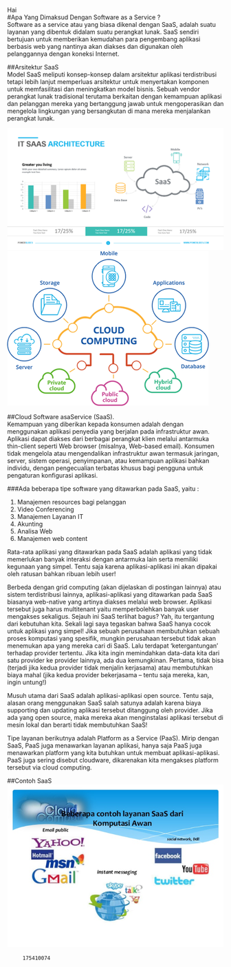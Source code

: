 Hai     
#Apa Yang Dimaksud Dengan Software as a Service ?    
Software as a service atau yang biasa dikenal dengan SaaS, adalah suatu layanan yang dibentuk didalam suatu perangkat lunak. SaaS sendiri bertujuan untuk memberikan kemudahan para pengembang aplikasi berbasis web yang nantinya akan diakses dan digunakan oleh pelanggannya dengan koneksi Internet.

##Arsitektur SaaS  
Model SaaS meliputi konsep-konsep dalam arsitektur aplikasi terdistribusi tetapi lebih lanjut memperluas arsitektur untuk menyertakan komponen untuk memfasilitasi dan meningkatkan model
bisnis. Sebuah vendor perangkat lunak tradisional terutama berkaitan dengan kemampuan aplikasi dan pelanggan mereka yang bertanggung jawab untuk mengoperasikan dan mengelola lingkungan yang bersangkutan di mana mereka menjalankan perangkat lunak.   

![1](image/1.png)  
![2](image/2.png)    

##Cloud Software asaService (SaaS).  
Kemampuan yang diberikan kepada konsumen adalah dengan menggunakan aplikasi penyedia yang berjalan pada infrastruktur awan. Aplikasi dapat diakses dari berbagai perangkat klien
melalui antarmuka thin-client seperti Web browser (misalnya, Web-based email). Konsumen tidak mengelola atau mengendalikan infrastruktur awan termasuk jaringan, server, sistem operasi, penyimpanan, atau kemampuan aplikasi bahkan individu, dengan
pengecualian terbatas khusus bagi pengguna untuk pengaturan konfigurasi aplikasi.  

###Ada beberapa tipe software yang ditawarkan pada SaaS, yaitu :  
1. Manajemen resources bagi pelanggan
2. Video Conferencing
3. Manajemen Layanan IT
4. Akunting
5. Analisa Web
6. Manajemen web content  

Rata-rata aplikasi yang ditawarkan pada SaaS adalah aplikasi yang tidak memerlukan banyak interaksi dengan antarmuka lain serta memiliki kegunaan yang simpel. Tentu saja karena aplikasi-aplikasi ini akan dipakai oleh ratusan bahkan ribuan lebih user!  

Berbeda dengan grid computing (akan dijelaskan di postingan lainnya) atau sistem terdistribusi lainnya, aplikasi-aplikasi yang ditawarkan pada SaaS biasanya web-native yang artinya diakses melalui web browser. Aplikasi tersebut juga harus multitenant yaitu memperbolehkan banyak user mengakses sekaligus.
Sejauh ini SaaS terlihat bagus? Yah, itu tergantung dari kebutuhan kita. Sekali lagi saya tegaskan bahwa SaaS hanya cocok untuk aplikasi yang simpel! Jika sebuah perusahaan membutuhkan sebuah proses komputasi yang spesifik, mungkin perusahaan tersebut tidak akan menemukan apa yang mereka cari di SaaS. Lalu terdapat ‘ketergantungan’ terhadap provider tertentu. Jika kita ingin memindahkan data-data kita dari satu provider ke provider lainnya, ada dua kemungkinan. Pertama, tidak bisa (terjadi jika kedua provider tidak menjalin kerjasama) atau membutuhkan biaya mahal (jika kedua provider bekerjasama – tentu saja mereka, kan, ingin untung!)  

Musuh utama dari SaaS adalah aplikasi-aplikasi open source. Tentu saja, alasan orang menggunakan SaaS salah satunya adalah karena biaya supporting dan updating aplikasi tersebut ditanggung oleh provider. Jika ada yang open source, maka mereka akan menginstalasi aplikasi tersebut di mesin lokal dan berarti tidak membutuhkan SaaS!  

Tipe layanan berikutnya adalah Platform as a Service (PaaS). Mirip dengan SaaS, PaaS juga menawarkan layanan aplikasi, hanya saja PaaS juga menawarkan platform yang kita butuhkan untuk membuat aplikasi-aplikasi. PaaS juga sering disebut cloudware, dikarenakan kita mengakses platform tersebut via cloud computing.  

##Contoh SaaS  
![3](image/3.jpg)     


         175410074 